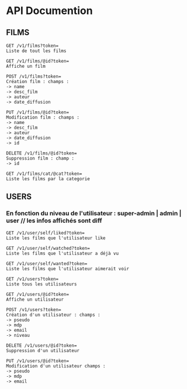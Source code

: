 # API Documention

## FILMS

```
GET /v1/films?token=
Liste de tout les films
```

```
GET /v1/films/@id?token=
Affiche un film
```

```
POST /v1/films?token=
Création film : champs :
-> name
-> desc_film
-> auteur
-> date_diffusion
```

```
PUT /v1/films/@id?token=
Modification film : champs :
-> name
-> desc_film
-> auteur
-> date_diffusion
-> id
```

```
DELETE /v1/films/@id?token=
Suppression film : champ :
-> id
```

```
GET /v1/films/cat/@cat?token=
Liste les films par la categorie
```

## USERS

### En fonction du niveau de l'utilisateur : super-admin | admin | user // les infos affichés sont diff

```
GET /v1/user/self/liked?token=
Liste les films que l'utilisateur like
```

```
GET /v1/user/self/watched?token=
Liste les films que l'utilisateur a déjà vu
```

```
GET /v1/user/self/wanted?token=
Liste les films que l'utilisateur aimerait voir
```

```
GET /v1/users?token=
Liste tous les utilisateurs
```

```
GET /v1/users/@id?token=
Affiche un utilisateur
```

```
POST /v1/users?token=
Création d'un utilisateur : champs :
-> pseudo
-> mdp
-> email
-> niveau
```

```
DELETE /v1/users/@id?token=
Suppression d'un utilisateur
```

```
PUT /v1/users/@id?token=
Modification d'un utilisateur champs :
-> pseudo
-> mdp
-> email
```
